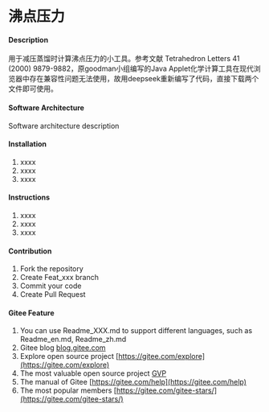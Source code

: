 # 沸点压力

#### Description
用于减压蒸馏时计算沸点压力的小工具。参考文献 Tetrahedron Letters 41 (2000) 9879-9882，原goodman小组编写的Java Applet化学计算工具在现代浏览器中存在兼容性问题无法使用，故用deepseek重新编写了代码，直接下载两个文件即可使用。

#### Software Architecture
Software architecture description

#### Installation

1.  xxxx
2.  xxxx
3.  xxxx

#### Instructions

1.  xxxx
2.  xxxx
3.  xxxx

#### Contribution

1.  Fork the repository
2.  Create Feat_xxx branch
3.  Commit your code
4.  Create Pull Request


#### Gitee Feature

1.  You can use Readme\_XXX.md to support different languages, such as Readme\_en.md, Readme\_zh.md
2.  Gitee blog [blog.gitee.com](https://blog.gitee.com)
3.  Explore open source project [https://gitee.com/explore](https://gitee.com/explore)
4.  The most valuable open source project [GVP](https://gitee.com/gvp)
5.  The manual of Gitee [https://gitee.com/help](https://gitee.com/help)
6.  The most popular members  [https://gitee.com/gitee-stars/](https://gitee.com/gitee-stars/)
